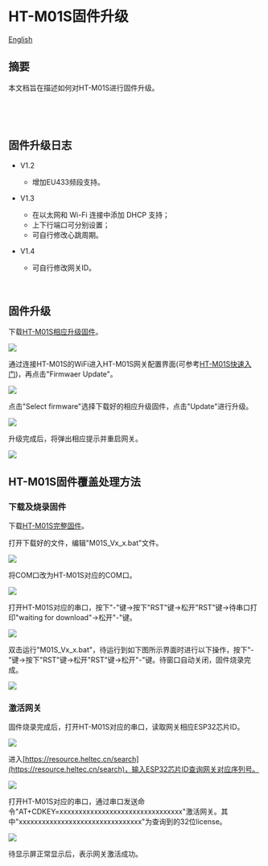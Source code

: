 # HT-M01S固件升级
[English](https://heltec-automation-docs.readthedocs.io/en/latest/gateway/ht-m01s/update_firmware.html)

## 摘要

本文档旨在描述如何对HT-M01S进行固件升级。

```Tip:: 由于V1.2版本固件新增了HT-M01S支持频段，所以当V1.1及以下版本升级到V1.2及以上版本后，HT-M01S在网页配置界面中会出现频段显示错误的现象，但并不影响正常使用，此时频段以串口打印和屏幕显示为准。解决方法可参考下文"HT-M01S固件覆盖处理方法”。

```

```Tip:; 如果你的网关ID被占用，在修改网关ID时，为避免占用其他网关ID，请修改中间"FFFF“部分，谢谢！

```

&nbsp;

## 固件升级日志

- V1.2

  - 增加EU433频段支持。
- V1.3

  - 在以太网和 Wi-Fi 连接中添加 DHCP 支持；
  - 上下行端口可分别设置；
  - 可自行修改心跳周期。
- V1.4
  - 可自行修改网关ID。

&nbsp;

## 固件升级

下载[HT-M01S相应升级固件](https://resource.heltec.cn/download/HT-M01S/firmware)。

![](img/update_firmware/01.png)

通过连接HT-M01S的WiFi进入HT-M01S网关配置界面(可参考[HT-M01S快速入门](https://heltec-automation.readthedocs.io/zh_CN/latest/gateway/ht-m01s/quick_start.html))，再点击"Firmwaer Update"。

![](img/update_firmware/02.png)

点击"Select firmware"选择下载好的相应升级固件，点击"Update"进行升级。

![](img/update_firmware/03.png)

升级完成后，将弹出相应提示并重启网关。

![](img/update_firmware/04.png)

## HT-M01S固件覆盖处理方法

### 下载及烧录固件

下载[HT-M01S完整固件](https://resource.heltec.cn/download/HT-M01S/firmware/complete_firmware)。

打开下载好的文件，编辑"M01S_Vx_x.bat"文件。

![](img/update_firmware/05.png)

将COM口改为HT-M01S对应的COM口。

![](img/update_firmware/06.png)

打开HT-M01S对应的串口，按下"-"键->按下"RST"键->松开"RST"键->待串口打印"waiting for download"->松开"-"键。

![](img/update_firmware/07.png)

双击运行"M01S_Vx_x.bat"，待运行到如下图所示界面时进行以下操作，按下"-"键->按下"RST"键->松开"RST"键->松开"-"键。待窗口自动关闭，固件烧录完成。

![](img/update_firmware/08.png)

### 激活网关

固件烧录完成后，打开HT-M01S对应的串口，读取网关相应ESP32芯片ID。

![](img/update_firmware/09.png)

进入[https://resource.heltec.cn/search](https://resource.heltec.cn/search)，输入ESP32芯片ID查询网关对应序列号。

![](img/update_firmware/10.png)

打开HT-M01S对应的串口，通过串口发送命令"AT+CDKEY=xxxxxxxxxxxxxxxxxxxxxxxxxxxxxxxx"激活网关。其中"xxxxxxxxxxxxxxxxxxxxxxxxxxxxxxxx"为查询到的32位license。

![](img/update_firmware/11.png)

待显示屏正常显示后，表示网关激活成功。

